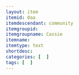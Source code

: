```yaml
---
layout: item
itemid: 0aa
itemdescendant: community
itemgroupid: 
itemgroupname: Cassie
itemname: 
itemtype: text
shortdesc: 
categories: [  ]
tags: [  ]
---
```








